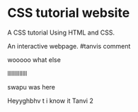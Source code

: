 # CSS tutorial website
 A CSS tutorial Using HTML and CSS.
 
 An interactive webpage.
#tanvis comment
 
wooooo what else 

lllllllllllll

swapu was here

Heyyghbhv
t
 i know it
Tanvi 2
